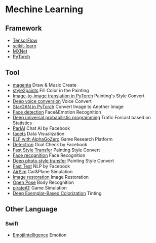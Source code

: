 

# Mechine Learning

## Framework

- [TensorFlow](https://www.tensorflow.org/)
- [scikit-learn](https://scikit-learn.org/)
- [MXNet](https://github.com/apache/incubator-mxnet)
- [PyTorch](https://github.com/pytorch/pytorch)

## Tool

- [magenta](https://github.com/tensorflow/magenta?utm_source=mybridge&utm_medium=blog&utm_campaign=read_more) Draw & Music Create
- [style2paints](https://github.com/lllyasviel/style2paints) Fill Color in the Painting
- [Image-to-image translation in PyTorch](https://github.com/junyanz/pytorch-CycleGAN-and-pix2pix) Painting's Style Convert
- [Deep voice conversion](https://github.com/andabi/deep-voice-conversion) Voice Convert
- [StarGAN in PyTorch](https://github.com/yunjey/StarGAN) Convert Image to Another Image
- [Face detection](https://github.com/oarriaga/face_classification) Face&Emotion Recognition
- [Deep universal probabilistic programming](https://github.com/uber/pyro) Trafic Forcast based on Statistics
- [ParlAI](https://github.com/facebookresearch/ParlAI) Chat AI by Facebook
- [facets](https://github.com/PAIR-code/facets) Data Visualization
- [ELF with AlphaGoZero](https://github.com/pytorch/elf) Game Research Platform
- [Detectron](https://github.com/facebookresearch/Detectron) Goal Check by Facebook
- [Fast Style Transfer](https://github.com/lengstrom/fast-style-transfer) Painting Style Convert
- [Face recognition](https://github.com/ageitgey/face_recognition) Face Recognition
- [Deep photo style transfer](https://github.com/luanfujun/deep-photo-styletransfer) Painting Style Convert
- [Fast Text](https://github.com/facebookresearch/fastText) NLP by Facebook
- [AirSim](https://github.com/Microsoft/AirSim) Car&Plane Simulation
- [Image restoration](https://github.com/DmitryUlyanov/deep-image-prior) Image Restoration
- [Open Pose](https://github.com/CMU-Perceptual-Computing-Lab/openpose) Body Recognition
- [pirateAT](https://github.com/HugoCMU/pirateAI) Game Simulation
- [Deep Exemplar-Based Colorization](https://github.com/msracver/Deep-Exemplar-based-Colorization) Tinting

## Other Language

### Swift

- [EmojiIntelligence](https://github.com/BilalReffas/EmojiIntelligence)  Emotion
